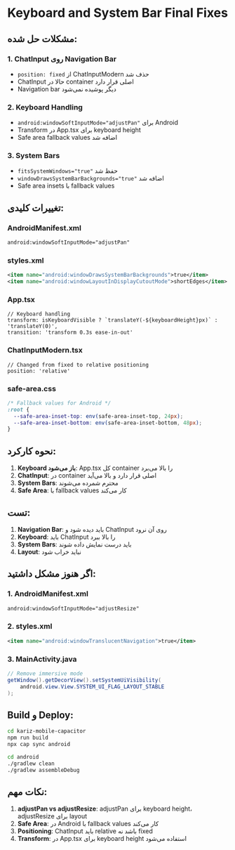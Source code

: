 # Keyboard and System Bar Final Fixes

## مشکلات حل شده:

### 1. ChatInput روی Navigation Bar
- `position: fixed` از ChatInputModern حذف شد
- ChatInput حالا در container اصلی قرار دارد
- Navigation bar دیگر پوشیده نمی‌شود

### 2. Keyboard Handling
- `android:windowSoftInputMode="adjustPan"` برای Android
- Transform در App.tsx برای keyboard height
- Safe area fallback values اضافه شد

### 3. System Bars
- `fitsSystemWindows="true"` حفظ شد
- `windowDrawsSystemBarBackgrounds="true"` اضافه شد
- Safe area insets با fallback values

## تغییرات کلیدی:

### AndroidManifest.xml
```xml
android:windowSoftInputMode="adjustPan"
```

### styles.xml
```xml
<item name="android:windowDrawsSystemBarBackgrounds">true</item>
<item name="android:windowLayoutInDisplayCutoutMode">shortEdges</item>
```

### App.tsx
```tsx
// Keyboard handling
transform: isKeyboardVisible ? `translateY(-${keyboardHeight}px)` : 'translateY(0)',
transition: 'transform 0.3s ease-in-out'
```

### ChatInputModern.tsx
```tsx
// Changed from fixed to relative positioning
position: 'relative'
```

### safe-area.css
```css
/* Fallback values for Android */
:root {
  --safe-area-inset-top: env(safe-area-inset-top, 24px);
  --safe-area-inset-bottom: env(safe-area-inset-bottom, 48px);
}
```

## نحوه کارکرد:

1. **Keyboard باز می‌شود**: App.tsx کل container را بالا می‌برد
2. **ChatInput**: در container اصلی قرار دارد و بالا می‌آید
3. **System Bars**: محترم شمرده می‌شوند
4. **Safe Area**: با fallback values کار می‌کند

## تست:

1. **Navigation Bar**: باید دیده شود و ChatInput روی آن نرود
2. **Keyboard**: باید ChatInput را بالا ببرد
3. **System Bars**: باید درست نمایش داده شوند
4. **Layout**: نباید خراب شود

## اگر هنوز مشکل داشتید:

### 1. AndroidManifest.xml
```xml
android:windowSoftInputMode="adjustResize"
```

### 2. styles.xml
```xml
<item name="android:windowTranslucentNavigation">true</item>
```

### 3. MainActivity.java
```java
// Remove immersive mode
getWindow().getDecorView().setSystemUiVisibility(
    android.view.View.SYSTEM_UI_FLAG_LAYOUT_STABLE
);
```

## Build و Deploy:

```bash
cd kariz-mobile-capacitor
npm run build
npx cap sync android

cd android
./gradlew clean
./gradlew assembleDebug
```

## نکات مهم:

1. **adjustPan vs adjustResize**: adjustPan برای keyboard height، adjustResize برای layout
2. **Safe Area**: در Android با fallback values کار می‌کند
3. **Positioning**: ChatInput باید relative باشد نه fixed
4. **Transform**: در App.tsx برای keyboard height استفاده می‌شود
